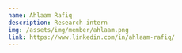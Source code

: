 ```yaml
---
name: Ahlaam Rafiq
description: Research intern
img: /assets/img/member/ahlaam.png
link: https://www.linkedin.com/in/ahlaam-rafiq/
---
```

